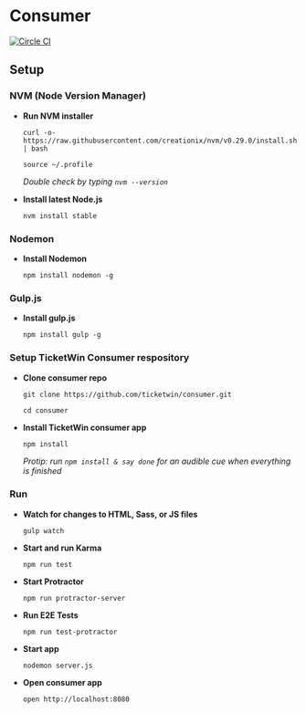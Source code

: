 # Consumer

[![Circle CI](https://circleci.com/gh/ticketwin/consumer/tree/master.svg?style=svg&circle-token=661d80241f4594e36df1356f64d4e5cabc2427ad)](https://circleci.com/gh/ticketwin/consumer/tree/master)

## Setup

### NVM (Node Version Manager)

* **Run NVM installer**

    `curl -o- https://raw.githubusercontent.com/creationix/nvm/v0.29.0/install.sh | bash`

    `source ~/.profile`

    _Double check by typing `nvm --version`_

* **Install latest Node.js**

    `nvm install stable`

### Nodemon

* **Install Nodemon**

    `npm install nodemon -g`

### Gulp.js

* **Install gulp.js**

    `npm install gulp -g`

### Setup TicketWin Consumer respository

* **Clone consumer repo**

    `git clone https://github.com/ticketwin/consumer.git`

    `cd consumer`


* **Install TicketWin consumer app**

    `npm install`

    _Protip: run `npm install & say done` for an audible cue when everything is finished_

### Run

* **Watch for changes to HTML, Sass, or JS files**

    `gulp watch`

* **Start and run Karma**

    `npm run test`

* **Start Protractor**

    `npm run protractor-server`

* **Run E2E Tests**

    `npm run test-protractor`

* **Start app**

    `nodemon server.js`

* **Open consumer app**

    `open http://localhost:8080`
